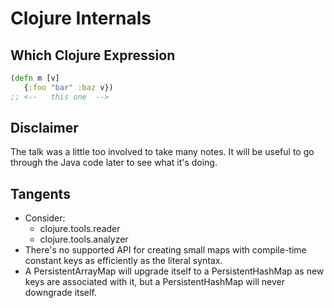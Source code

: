 # Clojure Internals

## Which Clojure Expression

``` clojure
(defn m [v]
   {:foo "bar" :baz v})
;; <--   this one  -->
```

## Disclaimer

The talk was a little too involved to take many notes. It will be
useful to go through the Java code later to see what it's doing.

## Tangents

* Consider:
    * clojure.tools.reader
    * clojure.tools.analyzer
* There's no supported API for creating small maps with compile-time
  constant keys as efficiently as the literal syntax.
* A PersistentArrayMap will upgrade itself to a PersistentHashMap as
  new keys are associated with it, but a PersistentHashMap will never
  downgrade itself.
